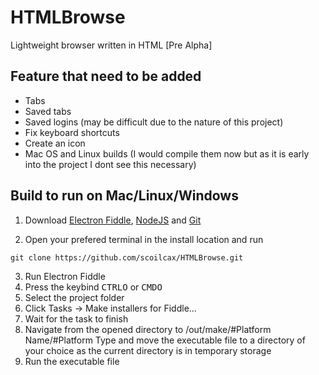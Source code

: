 # HTMLBrowse
Lightweight browser written in HTML [Pre Alpha]

## Feature that need to be added
- Tabs
- Saved tabs
- Saved logins (may be difficult due to the nature of this project)
- Fix keyboard shortcuts
- Create an icon
- Mac OS and Linux builds (I would compile them now but as it is early into the project I dont see this necessary)

## Build to run on Mac/Linux/Windows
1. Download [Electron Fiddle](https://www.electronjs.org/fiddle#downloads), [NodeJS](https://nodejs.org/en/download/package-manager) and [Git](https://git-scm.com/downloads)

1. Open your prefered terminal in the install location and run
```
git clone https://github.com/scoilcax/HTMLBrowse.git
```
3. Run Electron Fiddle
1. Press the keybind
<kbd>CTRL</kbd><kbd>O</kbd> or <kbd>CMD</kbd><kbd>O</kbd>
1. Select the project folder
1. Click  Tasks -> Make installers for Fiddle...
1. Wait for the task to finish
1. Navigate from the opened directory to  /out/make/#Platform Name/#Platform Type and move the executable file to a directory of your choice as the current directory is in temporary storage
1. Run the executable file 
